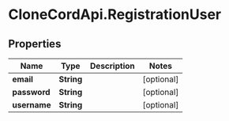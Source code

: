 # CloneCordApi.RegistrationUser

## Properties
Name | Type | Description | Notes
------------ | ------------- | ------------- | -------------
**email** | **String** |  | [optional] 
**password** | **String** |  | [optional] 
**username** | **String** |  | [optional] 



